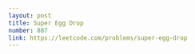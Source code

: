 ```yaml
---
layout: post
title: Super Egg Drop
number: 887
link: https://leetcode.com/problems/super-egg-drop
---
```

